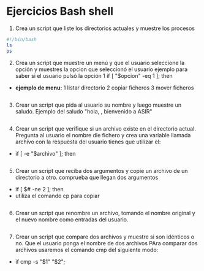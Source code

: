 # Ejercicios Bash shell

1. Crea un script que liste los directorios actuales y muestre los procesos
```bash
#!/bin/bash
ls
ps
```

2. Crea un script que muestre un menú y que el usuario seleccione la opción y muestres la opcion que seleccionó el usuario
ejemplo para saber si el usuario pulsó la opción 1 if [ "$opcion" -eq 1 ]; then
* **ejemplo de menu:**
  1 listar directorio
  2 copiar ficheros
  3 mover ficheros

```bash

```

3. Crear un script que pida al usuario su nombre y luego muestre un saludo.
  Ejemplo del saludo "hola, <tu nombre>, bienvenido a ASIR"

```bash

```

4. Crear un script que verifique si un archivo existe en el directorio actual.
Pregunta al usuario el nombre dle fichero y crea una variable llamada archivo con la respuesta del usuario
tienes que utilizar el:
* if [ -e "$archivo" ]; then

```bash

```

5. Crear un script que reciba dos argumentos y copie un archivo de un directorio a otro.
comprueba que llegan dos argumentos
* if [ $# -ne 2 ]; then
* utiliza el comando cp para copiar

```bash

```

6. Crear un script que renombre un archivo, tomando el nombre original y el nuevo nombre como entradas del usuario.

```bash

```

7. Crear un script que compare dos archivos y muestre si son idénticos o no.
Que el usuario ponga el nombre de dos archivos
PAra comparar dos archivos usaremos el comando cmp del siguiente modo:
* if cmp -s "$1" "$2"; 

```bash

```

